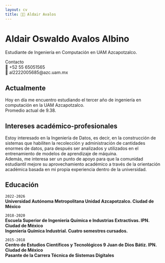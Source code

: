 ```yaml
---
layout: cv
title: 👨‍💻 Aldair Avalos
---
```

# Aldair Oswaldo Avalos Albino
Estudiante de Ingeniería en Computación en UAM Azcapotzalco.

<div id="webaddress">
  <div>Contacto</div>
  <div>📲 +52 55 65051565</div>
  <div>📧 al2222005685@azc.uam.mx</div>
</div>


## Actualmente

Hoy en día me encuentro estudiando el tercer año de ingeniería en computación en la UAM Azcapotzalco.
<br>
Promedio actual de 9.38.

## Intereses académico-profesionales

Estoy interesado en la Ingeniería de Datos, es decir, en la construcción de sistemas que habiliten la recolección y administración de cantidades enormes de datos, para después ser analizados y utilizados en el entrenamiento de modelos de aprendizaje de máquina.
<br>
Además, me interesa ser un punto de apoyo para que la comunidad estudiantil mejore su aprovechamiento académico a través de la orientación académica basada en mi propia experiencia dentro de la universidad.

## Educación

`2022-2026`<br>
__Universidad Autónoma Metropolitana Unidad Azcapotzalco. Ciudad de México__

`2018-2020`<br>
__Escuela Superior de Ingeniería Química e Industrias Extractivas. IPN. Ciudad de México__
<br>
__Ingeniería Química Industrial. Cuatro semestres cursados.__

`2015-2018`<br>
__Centro de Estudios Científicos y Tecnológicos 9 Juan de Dios Bátiz. IPN. Ciudad de México__
<br>
__Pasante de la Carrera Técnica de Sistemas Digitales__
